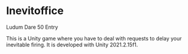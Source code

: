 # Inevitoffice
Ludum Dare 50 Entry

This is a Unity game where you have to deal with requests to delay your inevitable firing.
It is developed with Unity 2021.2.15f1.
